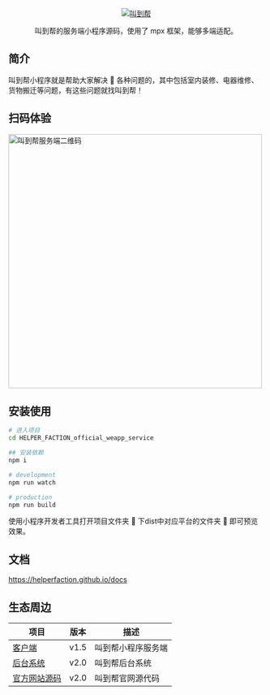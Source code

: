 <p align="center">
    <a href="https://helperfaction.github.io/">
        <img alt="叫到帮" src="https://github.com/helperfaction/image/logo.png" width:="500">
    </a>
</p>

<p align="center">
    叫到帮的服务端小程序源码，使用了 mpx 框架，能够多端适配。
</p>

<!-- ![test-status](https://github.com/helperfaction/weapp/test/badge.svg)
![docs-status](https://github.com/helperfaction/weapp/docs/badge.svg) -->

## 简介

叫到帮小程序就是帮助大家解决 🧰 各种问题的，其中包括室内装修、电器维修、货物搬迁等问题，有这些问题就找叫到帮！

## 扫码体验

<img alt="叫到帮服务端二维码" src="https://github.com/helperfaction/image/Qrcode.png" width="500">

## 安装使用

```bash
# 进入项目
cd HELPER_FACTION_official_weapp_service

## 安装依赖
npm i

# development
npm run watch

# production
npm run build
```

使用小程序开发者工具打开项目文件夹 📁 下dist中对应平台的文件夹 📁 即可预览效果。

## 文档

https://helperfaction.github.io/docs

## 生态周边

|项目|版本|描述|
--|--|--
|[客户端](https://github.com/Sanzro-Lee/HELPER_FACTION_official_weapp)|v1.5|叫到帮小程序服务端|
|[后台系统](https://github.com/Sanzro-Lee/HELPER_FACTION_official_background_management_system)|v2.0|叫到帮后台系统|
|[官方网站源码](https://github.com/Sanzro-Lee/HELPER_FACTION_official_website)|v2.0|叫到帮官网源代码|

